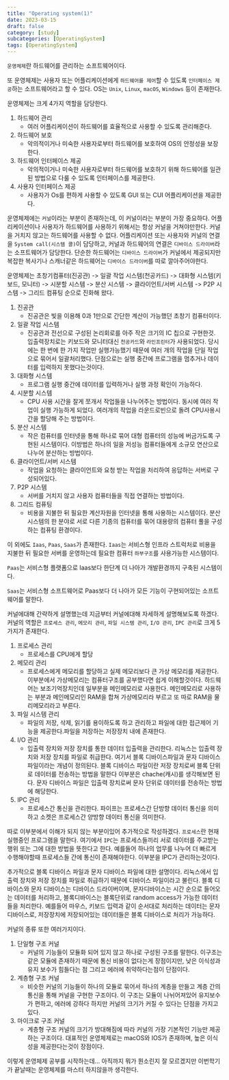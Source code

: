 ```yaml
---
title: "Operating system(1)"
date: 2023-03-15
draft: false
category: [study]
subcategories: [OperatingSystem]
tags: [OperatingSystem]
---
```


`운영체제`란 하드웨어를 관리하는 소프트웨어이다.

<!--more-->

또 운영체제는 사용자 또는 어플리케이션에게 `하드웨어를 제어`할 수 있도록 `인터페이스 제공`하는 소프트웨어라고 할 수 있다. OS는 `Unix`, `Linux`, `macOS`, `Windows` 등이 존재한다.

운영체제는 크게 4가지 역할을 담당한다. 

1. 하드웨어 관리
    - 여러 어플리케이션이 하드웨어를 효율적으로 사용할 수 있도록 관리해준다.
2. 하드웨어 보호
    - 악의적이거나 미숙한 사용자로부터 하드웨어를 보호하여 OS의 안정성을 보장한다.
3. 하드웨어 인터페이스 제공
    - 악의적이거나 미숙한 사용자로부터 하드웨어를 보호하기 위해 하드웨어를 일관된 방법으로 다룰 수 있도록 인터페이스를 제공한다.
4. 사용자 인터페이스 제공
    - 사용자가 Os를 편하게 사용할 수 있도록 GUI 또는 CUI 어플리케이션을 제공한다. 

운영체제에는 `커널`이라는 부분이 존재하는데, 이 커널이라는 부분이 가장 중요하다. 어플리케이션이나 사용자가 하드웨어를 사용하기 위해서는 항상 커널을 거쳐야만한다. 커널을 거치지 않고는 하드웨어를 사용할 수 없다. 어플리케이션 또는 사용자와 커널의 연결을 `System call(시스템 콜)`이 담당하고, 커널과 하드웨어의 연결은 `디바이스 드라이버`라는 소프트웨어가 담당한다. 단순한 하드웨어는 `디바이스 드라이버`가 커널에서 제공되지만 복잡한 복사기나 스캐너같은 하드웨어는 `디바이스 드라이버`를 따로 깔아주어야한다.

운영체제는 초창기컴퓨터(진공관) -> 일괄 작업 시스템(천공카드) -> 대화형 시스템(키보드, 모니터) -> 시분할 시스템 -> 분산 시스템 -> 클라이언트/서버 시스템 -> P2P 시스템 -> 그리드 컴퓨팅 순으로 진화해 왔다.

1. 진공관
    - 진공관은 빛을 이용해 0과 1만으로 간단한 계산이 가능했던 초창기 컴퓨터이다.
2. 일괄 작업 시스템
    - 진공관과 전선으로 구성된 논리회로를 아주 작은 크기의 IC 칩으로 구현한것. 입출력장치로는 키보드와 모니터대신 `천공카드`와 `라인프린터`가 사용되었다. 당시에는 한 번에 한 가지 작업만 실행가능했기 때문에 여러 개의 작업을 단일 작업으로 묶어서 일괄처리했다. 단점으로는 실행 중간에 프로그램을 멈추거나 데이터를 입력하지 못했다는것이다.
3. 대화형 시스템
    - 프로그램 실행 중간에 데이터를 입력하거나 실행 과정 확인이 가능하다.
4. 시분할 시스템
    - CPU 사용 시간을 잘게 쪼개서 작업들을 나누어주는 방법이다. 동시에 여러 작업이 실행 가능하게 되었다. 여러개의 작업을 라운드로빈으로 돌려 CPU사용시간을 할당해 주는 방법이다.
5. 분산 시스템
    - 작은 컴퓨터를 인터넷을 통해 하나로 묶어 대형 컴퓨터의 성능에 버금가도록 구현된 시스템이다. 이방법은 하나의 일을 저성능 컴퓨터들에게 소규모 연산으로 나누어 분산하는 방법이다.
6. 클라이언트/서버 시스템
    - 작업을 요청하는 클라이언트와 요청 받는 작업을 처리하여 응답하는 서버로 구성되어있다. 
7. P2P 시스템
    - 서버를 거치지 않고 사용자 컴퓨터들을 직접 연결하는 방법이다.
8. 그리드 컴퓨팅
    - 비용을 지불한 뒤 필요한 계산자원을 인터넷을 통해 사용하는 시스템이다. 분산 시스템의 한 분야로 서로 다른 기종의 컴퓨터를 묶어 대용량의 컴퓨터 풀을 구성하는 컴퓨팅 환경이다.

이 외에도 `Iaas`, `Paas`, `Saas`가 존재한다.
`Iaas`는 서비스형 인프라 스트럭처로 비용을 지불한 뒤 필요한 서버를 운영하는데 필요한 컴퓨터 `하부구조`를 사용가능한 시스템이다.

`Paas`는 서비스형 플랫폼으로 Iaas보다 한단계 더 나아가 개발환경까지 구축된 시스템이다.

`Saas`는 서비스형 소프트웨어로 Paas보다 더 나아가 모든 기능이 구현되어있는 소프트웨어를 말한다.

커널에대해 간략하게 설명했는데 지금부터 커널에대해 자세하게 설명해보도록 하겠다. 커널의 역할은 `프로세스 관리`, `메모리 관리`, `파일 시스템 관리`, `I/O 관리`, `IPC 관리`로 크게 5가지가 존재한다.

1. 프로세스 관리
    - 프로세스를 CPU에게 할당
2. 메모리 관리
    - 프로세스에게 메모리를 할당하고 실제 메모리보다 큰 가상 메모리를 제공한다. 이부분에서 가상메모리는 컴퓨터구조를 공부했다면 쉽게 이해할것이다. 하드웨어는 보조기억장치인데 일부분을 메인메모리로 사용한다. 메인메모리로 사용하는 부분과 메인메모리인 RAM을 합쳐 가상메모리라 부르고 또 따로 RAM을 물리메모리라고 부른다.
3. 파일 시스템 관리
    - 파일의 저장, 삭제, 읽기를 용이하도록 하고 관리하고 파일에 대한 접근제어 기능을 제공한다.파일을 저장하는 저장장치 내에 존재한다.
4. I/O 관리
    - 입출력 장치와 저장 장치를 통한 데이터 입출력을 관리한다. 리눅스는 입출력 장치와 저장 장치를 파일로 취급한다. 여기서 블록 디바이스파일과 문자 디바이스 파일이라는 개념이 정의된다. 블록 디바이스 파일이란 저장 장치로써 블록 단위로 데이터를 전송하는 방법을 말한다 이부분은 chache(캐시)를 생각해보면 된다. 문자 디바이스 파일은 입출력 장치로써 문자 단위로 데이터를 전송하는 방법에 해당한다.
5. IPC 관리
    - 프로세스간 통신을 관리한다. 파이프는 프로세스간 단방향 데이터 통신을 의미하고 소켓은 프로세스간 양방향 데이터 통신을 의미한다.

따로 이부분에서 이해가 되지 않는 부분이있어 추가적으로 작성하겠다. `프로세스`란 현재 실행중인 프로그램을 말한다. 여기에서 `IPC`는 프로세스들끼리 서로 데이터를 주고받는 행위 또는 그에 대한 방법을 뜻한다고 한다. 예를들어 하나의 업무를 나누어 더 빠르게 수행해야할때 프로세스들 간에 통신이 존재해야한다. 이부분을 IPC가 관리하는것이다.

추가적으로 블록 디바이스 파일과 문자 디바이스 파일에 대한 설명이다. 리눅스에서 입출력 장치와 저장 장치를 파일로 취급하기 때문에 디바이스 파일이라고 불린다. 블록 디바이스와 문자 디바이스는 디바이스 드라이버이며, 문자디바이스는 시간 순으로 들어오는 데이터를 처리하고, 블록디바이스는 블록단위로 random access가 가능한 데이터들을 처리한다. 예를들어 마우스, 키보드 입력과 같이 순서대로 처리하는 데이터는 문자 디바이스로, 저장장치에 저장되어있는 데이터들은 블록 디바이스로 처리가 가능하다.

커널의 종류 또한 여러가지이다.

1. 단일형 구조 커널
    - 커널의 기능들이 모듈화 되어 있지 않고 하나로 구성된 구조를 말한다. 이구조는 같은 모듈에 존재하기 때문에 통신 비용이 없다는게 장점이지만, 낮은 이식성과 유지 보수가 힘들다는 점 그리고 에러에 취약하다는점이 단점이다.
2. 계층형 구조 커널
    - 비슷한 커널의 기능들이 하나의 모듈로 묶어서 하나의 계층을 만들고 계층 간의 통신을 통해 커널을 구현한 구조이다. 이 구조는 모듈이 나뉘어져있어 유지보수가 편하고, 에러에 강하다 하지만 커널의 크기가 커질 수 있다는 단점을 가지고 있다.
3. 마이크로 구조 커널
    - 계층형 구조 커널의 크기가 방대해짐에 따라 커널의 가장 기본적인 기능만 제공하는 구조이다. 대표적인 운영체제로는 macOS와 IOS가 존재하며, 높은 이식성을 제공한다는것이 장점이다.

이렇게 운영체제 공부를 시작하는데... 아직까지 뭐가 뭔소린지 잘 모르겠지만 이번학기가 끝날때는 운영체제를 마스터 하지않을까 생각한다.